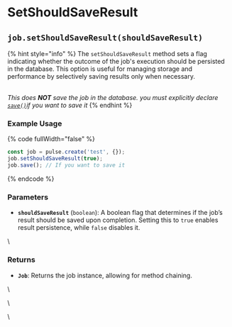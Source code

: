 # SetShouldSaveResult



## `job.setShouldSaveResult(shouldSaveResult)`

{% hint style="info" %}
The `setShouldSaveResult` method sets a flag indicating whether the outcome of the job's execution should be persisted in the database. This option is useful for managing storage and performance by selectively saving results only when necessary.

\
_This does **NOT** save the job in the database.  you must explicitly declare_ [_`save()`_](save.md)_if you want to save it_
{% endhint %}

### Example Usage

{% code fullWidth="false" %}
```typescript
const job = pulse.create('test', {});
job.setShouldSaveResult(true);
job.save(); // If you want to save it
```
{% endcode %}

### Parameters

* **`shouldSaveResult`** (`boolean`): A boolean flag that determines if the job’s result should be saved upon completion. Setting this to `true` enables result persistence, while `false` disables it.

\


### Returns

* **`Job`**: Returns the job instance, allowing for method chaining.

\


\


\




